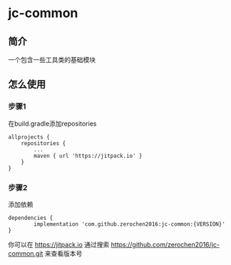 # jc-common
## 简介
一个包含一些工具类的基础模块

## 怎么使用
### 步骤1

在build.gradle添加repositories

	allprojects {
		repositories {
			...
			maven { url 'https://jitpack.io' }
		}
	}
  
### 步骤2

添加依赖

	dependencies {
	        implementation 'com.github.zerochen2016:jc-common:{VERSION}'
	}

你可以在 https://jitpack.io 通过搜索 https://github.com/zerochen2016/jc-common.git 来查看版本号
